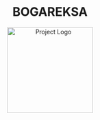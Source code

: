 <!-- Project Title -->
<h1 align="center">BOGAREKSA</h1>

<!-- Project Logo -->
<p align="center">
  <img src="Bogareksa_logo.png" alt="Project Logo" width="200"/>
</p>
